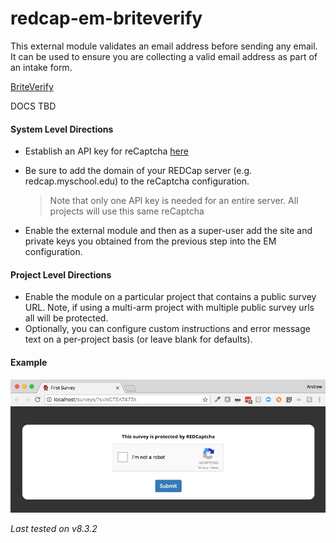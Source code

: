 # redcap-em-briteverify
This external module validates an email address before sending any email.  It can be used to ensure you
are collecting a valid email address as part of an intake form.

[BriteVerify](https://www.briteverify.com/) 

DOCS TBD
 
#### System Level Directions
 * Establish an API key for reCaptcha [here](https://www.google.com/recaptcha/admin#list)
 * Be sure to add the domain of your REDCap server (e.g. redcap.myschool.edu) to the reCaptcha configuration.
 
   > Note that only one API key is needed for an entire server.  All projects will use this same reCaptcha
 * Enable the external module and then as a super-user add the site and private keys you obtained from the previous step into the EM configuration.

#### Project Level Directions
 * Enable the module on a particular project that contains a public survey URL.  Note, if using a multi-arm project with multiple public survey urls all will be protected.
 * Optionally, you can configure custom instructions and error message text on a per-project basis (or leave blank for defaults).  
 
#### Example
![Example REDCaptcha Survey](docs/example.png)
 
*Last tested on v8.3.2*
 
